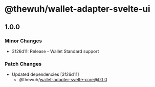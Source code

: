 # @thewuh/wallet-adapter-svelte-ui

## 1.0.0

### Minor Changes

- 3f26d11: Release - Wallet Standard support

### Patch Changes

- Updated dependencies [3f26d11]
  - @thewuh/wallet-adapter-svelte-core@0.1.0

